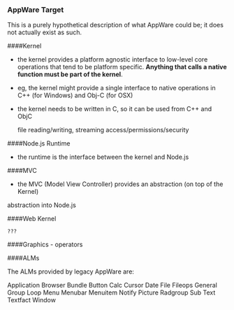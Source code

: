 ### AppWare Target

This is a purely hypothetical description of what AppWare could be; it does not actually exist as such.

####Kernel

- the kernel provides a platform agnostic interface to low-level core operations that tend to be platform specific. __Anything that calls a native function must be part of the kernel__.
- eg, the kernel might provide a single interface to native operations in C++ (for Windows) and Obj-C (for OSX)
- the kernel needs to be written in C, so it can be used from C++ and ObjC

	file reading/writing, streaming
	access/permissions/security

	


####Node.js Runtime

- the runtime is the interface between the kernel and Node.js

####MVC

- the MVC (Model View Controller) provides an abstraction (on top of the Kernel) 

abstraction into Node.js


####Web Kernel

	???


####Graphics
	- operators

<!-- 
####Window

####
	- events
		-

 -->

####ALMs

The ALMs provided by legacy AppWare are:

Application
Browser
Bundle
Button
Calc
Cursor
Date
File
Fileops
General
Group
Loop
Menu
Menubar
Menuitem
Notify
Picture
Radgroup
Sub
Text
Textfact
Window



	


	



